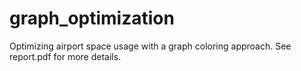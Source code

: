# graph_optimization
Optimizing airport space usage with a graph coloring approach. See report.pdf for more details.
